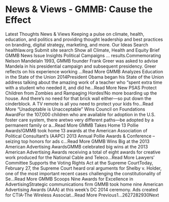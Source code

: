 # News & Views - GMMB: Cause the Effect


Latest Thoughts 
News & Views 
Keeping a pulse on climate, health, education, and politics and providing thought leadership and best practices on branding, digital strategy, marketing, and more. 
Our Ideas
Search healthlaw.org
Submit site search
Show all
Climate, Health and Equity Brief
GMMB News
Issue Insights
Political Campaigns
… results.Commemorating Nelson MandelaIn 1993, GMMB founder Frank Greer was asked to advise Mandela in his presidential campaign and subsequent presidency. Greer reflects on his experience working …Read More GMMB Analyzes Education in the State of the Union 2014President Obama began his State of the Union address talking about the amazing work of a teacher who “spent extra time with a student who needed it, and did he…Read More New PSAS Protect Children from Zombies and Rampaging Hordes!No more boarding up the house. And there’s no need for that brick wall either—so put down the cinderblock. A TV remote is all you need to protect your kids fro…Read More “Unadoptable is Unacceptable” Wins Council on Foundations AwardFor the 107,000 children who are available for adoption in the U.S. foster care system, there aretwo very different paths—be adopted by a permanent family or a…Read More GMMB Takes Home 13 Pollie Awards!GMMB took home 13 awards at the American Association of Political Consultant’s (AAPC) 2013 Annual Pollie Awards & Conference – seizing top honors for ads c…Read More GMMB Wins Big at the 2013 American Advertising AwardsGMMB celebrated big wins at the 2013 American Advertising Awards receiving a total of eight awards for creative work produced for the National Cable and Teleco…Read More Lawyers’ Committee Supports the Voting Rights Act at the Supreme CourtToday, February 27, the Supreme Court heard oral arguments for Shelby v. Holder, one of the most important recent cases challenging the constitutionality of Se…Read More GMMB Scoops Nine Awards for Excellence in AdvertisingStrategic communications firm GMMB took home nine American Advertising Awards (AAA) at this week’s DC 2014 ceremony. Ads created for CTIA-The Wireless Associat…Read More 
 Previous1…2627282930Next 
 
